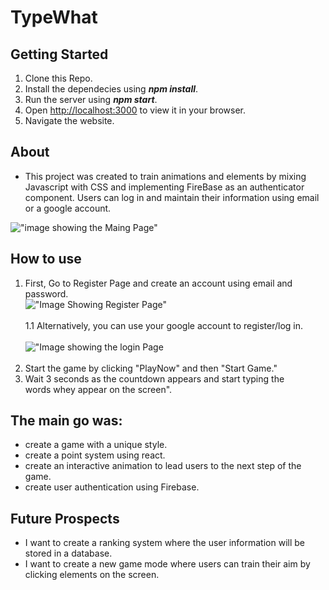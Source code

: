 # TypeWhat

## Getting Started

1. Clone this Repo.
2. Install the dependecies using **_npm install_**.
3. Run the server using **_npm start_**.
4. Open [http://localhost:3000](http://localhost:3000) to view it in your browser.
5. Navigate the website.

## About

- This project was created to train animations and elements by mixing Javascript with CSS and implementing FireBase as an authenticator component. Users can log in and maintain their information using email or a google account.

!["image showing the Maing Page"](https://github.com/JohnBorges52/GuessWhat/blob/master/guesswhat-front/public/typeWhat.jpg)


## How to use

1. First, Go to Register Page and create an account using email and password.<br/>
!["Image Showing Register Page"](https://github.com/JohnBorges52/GuessWhat/blob/master/guesswhat-front/public/typeWhatRegisterPage.jpg)<br/><br/>
1.1 Alternatively, you can use your google account to register/log in.<br/><br/>
!["Image showing the login Page](https://github.com/JohnBorges52/GuessWhat/blob/master/guesswhat-front/public/typeWhatLoginPage.jpg)<br/><br/>
2. Start the game by clicking "PlayNow" and then "Start Game."
3. Wait 3 seconds as the countdown appears and start typing the words whey appear on the screen".


## The main go was:

- create a game with a unique style.
- create a point system using react.
- create an interactive animation to lead users to the next step of the game.
- create user authentication using Firebase.

## Future Prospects

- I want to create a ranking system where the user information will be stored in a database.
- I want to create a new game mode where users can train their aim by clicking elements on the screen.
